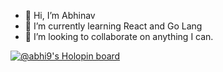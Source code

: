 - 👋 Hi, I’m Abhinav
- 🌱 I’m currently learning React and Go Lang
- 💞️ I’m looking to collaborate on anything I can.



[![@abhi9's Holopin board](https://holopin.me/abhi9)](https://holopin.io/@abhi9)

<!---
abhi9decodes/abhi9decodes is a ✨ special ✨ repository because its `README.md` (this file) appears on your GitHub profile.
You can click the Preview link to take a look at your changes.
--->
